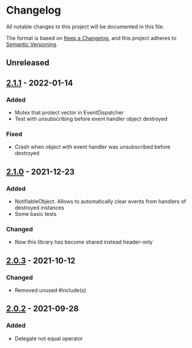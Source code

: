 # Changelog

All notable changes to this project will be documented in this file.

The format is based on [Keep a Changelog](https://keepachangelog.com/en/1.0.0/),
and this project adheres to [Semantic Versioning](https://semver.org/spec/v2.0.0.html).

## Unreleased

## [2.1.1] - 2022-01-14

### Added
- Mutex that protect vector in EventDispatcher
- Test with unsubscribing before event handler object destroyed

### Fixed
- Crash when object with event handler was unsubscribed before destroyed

## [2.1.0] - 2021-12-23

### Added
- NotifiableObject. Allows to automatically clear events from handlers of destroyed instances
- Some basic tests

### Changed
- Now this library has become shared instead header-only



## [2.0.3] - 2021-10-12

### Changed
- Removed unused #include(s)



## [2.0.2] - 2021-09-28

### Added
- Delegate not equal operator

[2.1.1]: https://github.com/uncellon/hlk-events/releases/tag/v2.1.1
[2.1.0]: https://github.com/uncellon/hlk-events/releases/tag/v2.1.0
[2.0.3]: https://github.com/uncellon/hlk-events/commit/bac687dd4ff71dc8081941fa63b11bbd37866d5a
[2.0.2]: https://github.com/uncellon/hlk-events/commit/230c5e4dc605fea303e7c7e05d79141dac7cb4cc
